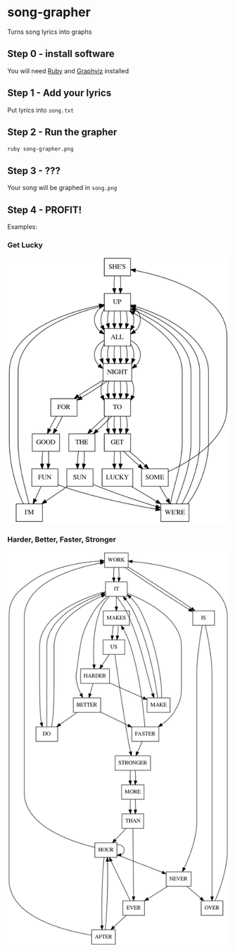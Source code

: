 # song-grapher

Turns song lyrics into graphs

## Step 0 - install software

You will need [Ruby](https://www.ruby-lang.org/en/downloads/) and [Graphviz](https://graphviz.org/download/) installed

## Step 1 - Add your lyrics

Put lyrics into `song.txt`

## Step 2 - Run the grapher

    ruby song-grapher.png

## Step 3 - ???

Your song will be graphed in `song.png`

## Step 4 - PROFIT!

Examples:

### Get Lucky

![Get Lucky](get-lucky.png)

### Harder, Better, Faster, Stronger

![Harder, Better, Faster, Stronger](harder-better-faster-stronger.png)
